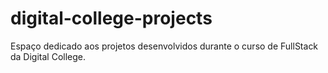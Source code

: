 # digital-college-projects
Espaço dedicado aos projetos desenvolvidos durante o curso de FullStack da Digital College.

